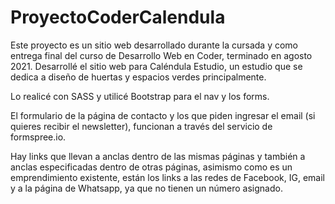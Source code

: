 # ProyectoCoderCalendula
Este proyecto es un sitio web desarrollado durante la cursada y como entrega final del curso de Desarrollo Web en Coder, terminado en agosto 2021.
Desarrollé el sitio web para Caléndula Estudio, un estudio que se dedica a diseño de huertas y espacios verdes principalmente.

Lo realicé con SASS y utilicé Bootstrap para el nav y los forms.

El formulario de la página de contacto y los que piden ingresar el email (si quieres recibir el newsletter), funcionan a través del servicio de formspree.io.

Hay links que llevan a anclas dentro de las mismas páginas y también a anclas especificadas dentro de otras páginas, asimismo como es un emprendimiento existente, están los links a las redes de Facebook, IG, email y a la página de Whatsapp, ya que no tienen un número asignado.




